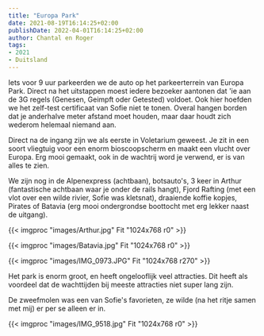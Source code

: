 ```yaml
---
title: "Europa Park"
date: 2021-08-19T16:14:25+02:00
publishDate: 2022-04-01T16:14:25+02:00
author: Chantal en Roger
tags:
- 2021
- Duitsland
---
```


Iets voor 9 uur parkeerden we de auto op het parkeerterrein van Europa Park. Direct na het uitstappen moest iedere bezoeker aantonen dat 'ie aan de 3G regels (Genesen, Geimpft oder Getested) voldoet. Ook hier hoefden we het zelf-test certificaat van Sofie niet te tonen. Overal hangen borden dat je anderhalve meter afstand moet houden, maar daar houdt zich wederom helemaal niemand aan.

Direct na de ingang zijn we als eerste in Voletarium geweest. Je zit in een soort vliegtuig voor een enorm bioscoopscherm en maakt een vlucht over Europa. Erg mooi gemaakt, ook in de wachtrij word je verwend, er is van alles te zien.

We zijn nog in de Alpenexpress (achtbaan), botsauto's, 3 keer in Arthur (fantastische achtbaan waar je onder de rails hangt), Fjord Rafting (met een vlot over een wilde rivier, Sofie was kletsnat), draaiende koffie kopjes, Pirates of Batavia (erg mooi ondergrondse boottocht met erg lekker naast de uitgang).

{{< imgproc "images/Arthur.jpg" Fit "1024x768 r0" >}}

{{< imgproc "images/Batavia.jpg" Fit "1024x768 r0" >}}

{{< imgproc "images/IMG_0973.JPG" Fit "1024x768 r270" >}}

Het park is enorm groot, en heeft ongelooflijk veel attracties. Dit heeft als voordeel dat de wachttijden bij meeste attracties niet super lang zijn.

De zweefmolen was een van Sofie's favorieten, ze wilde (na het ritje samen met mij) er per se alleen er in.

{{< imgproc "images/IMG_9518.jpg" Fit "1024x768 r0" >}}
